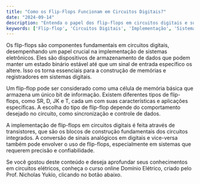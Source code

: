 ```yaml
---
title: "Como os Flip-Flops Funcionam em Circuitos Digitais?"
date: "2024-09-14"
description: "Entenda o papel dos flip-flops em circuitos digitais e sua importância na implementação de sistemas eletrônicos."
keywords: ['Flip-flop', 'Circuitos Digitais', 'Implementação', 'Sistema']
---
```


Os flip-flops são componentes fundamentais em circuitos digitais, desempenhando um papel crucial na implementação de sistemas eletrônicos. Eles são dispositivos de armazenamento de dados que podem manter um estado binário estável até que um sinal de entrada específico os altere. Isso os torna essenciais para a construção de memórias e registradores em sistemas digitais.

Um flip-flop pode ser considerado como uma célula de memória básica que armazena um único bit de informação. Existem diferentes tipos de flip-flops, como SR, D, JK e T, cada um com suas características e aplicações específicas. A escolha do tipo de flip-flop depende do comportamento desejado no circuito, como sincronização e controle de dados.

A implementação de flip-flops em circuitos digitais é feita através de transistores, que são os blocos de construção fundamentais dos circuitos integrados. A conversão de sinais analógicos em digitais e vice-versa também pode envolver o uso de flip-flops, especialmente em sistemas que requerem precisão e confiabilidade.

Se você gostou deste conteúdo e deseja aprofundar seus conhecimentos em circuitos elétricos, conheça o curso online Domínio Elétrico, criado pelo Prof. Nicholas Yukio, clicando no botão abaixo.